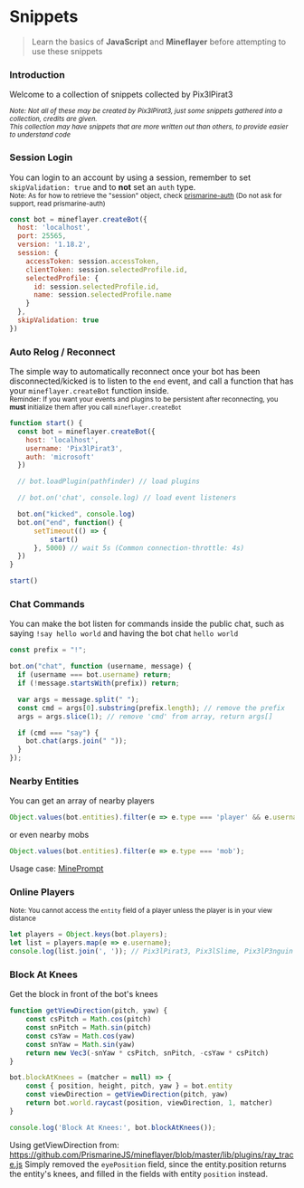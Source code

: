 # Snippets

> Learn the basics of **JavaScript** and **Mineflayer** before attempting to use these snippets

### Introduction

Welcome to a collection of snippets collected by Pix3lPirat3

<sup>*Note: Not all of these may be created by Pix3lPirat3, just some snippets gathered into a collection, credits are given.*</sup>
<br>
<sup>*This collection may have snippets that are more written out than others, to provide easier to understand code*</sup>

### Session Login
You can login to an account by using a session, remember to set `skipValidation: true` and to **not** set an `auth` type.
<br>
<sup>Note: As for how to retrieve the "session" object, check [prismarine-auth](https://github.com/PrismarineJS/prismarine-auth) (Do not ask for support, read prismarine-auth)</sup>
```js
const bot = mineflayer.createBot({
  host: 'localhost',
  port: 25565,
  version: '1.18.2',
  session: {
    accessToken: session.accessToken,
    clientToken: session.selectedProfile.id,
    selectedProfile: {
      id: session.selectedProfile.id,
      name: session.selectedProfile.name
    }
  },
  skipValidation: true
})
```

### Auto Relog / Reconnect
The simple way to automatically reconnect once your bot has been disconnected/kicked is to listen to the `end` event, and call a function that has your `mineflayer.createBot` function inside.
<br>
<sup>Reminder: If you want your events and plugins to be persistent after reconnecting, you **must** initialize them after you call `mineflayer.createBot`</sup>

```js
function start() {
  const bot = mineflayer.createBot({
    host: 'localhost',
    username: 'Pix3lPirat3',
    auth: 'microsoft'
  })

  // bot.loadPlugin(pathfinder) // load plugins

  // bot.on('chat', console.log) // load event listeners

  bot.on("kicked", console.log)
  bot.on("end", function() {
      setTimeout(() => {
          start()
      }, 5000) // wait 5s (Common connection-throttle: 4s)
  })
}

start()
```


### Chat Commands
You can make the bot listen for commands inside the public chat, such as saying `!say hello world` and having the bot chat `hello world`
```js
const prefix = "!";

bot.on("chat", function (username, message) {
  if (username === bot.username) return;
  if (!message.startsWith(prefix)) return;

  var args = message.split(" ");
  const cmd = args[0].substring(prefix.length); // remove the prefix
  args = args.slice(1); // remove 'cmd' from array, return args[]

  if (cmd === "say") {
    bot.chat(args.join(" "));
  }
});
```

### Nearby Entities
You can get an array of nearby players
```js
Object.values(bot.entities).filter(e => e.type === 'player' && e.username !== bot.username);
```
or even nearby mobs
```js
Object.values(bot.entities).filter(e => e.type === 'mob');
```
Usage case: [MinePrompt](https://github.com/Pix3lPirat3/mineprompt/blob/main/addons/commands/nearby.js)

### Online Players
<sup>Note: You cannot access the `entity` field of a player unless the player is in your view distance</sup>

```js
let players = Object.keys(bot.players);
let list = players.map(e => e.username);
console.log(list.join(', ')); // Pix3lPirat3, Pix3lSlime, Pix3lP3nguin
```

### Block At Knees
Get the block in front of the bot's knees
```js
function getViewDirection(pitch, yaw) {
    const csPitch = Math.cos(pitch)
    const snPitch = Math.sin(pitch)
    const csYaw = Math.cos(yaw)
    const snYaw = Math.sin(yaw)
    return new Vec3(-snYaw * csPitch, snPitch, -csYaw * csPitch)
}

bot.blockAtKnees = (matcher = null) => {
    const { position, height, pitch, yaw } = bot.entity
    const viewDirection = getViewDirection(pitch, yaw)
    return bot.world.raycast(position, viewDirection, 1, matcher)
}

console.log('Block At Knees:', bot.blockAtKnees());
```

Using getViewDirection from: <https://github.com/PrismarineJS/mineflayer/blob/master/lib/plugins/ray_trace.js>
Simply removed the `eyePosition` field, since the entity.position returns the entity's knees, and filled in the fields with entity `position` instead.
